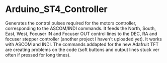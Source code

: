 # Arduino_ST4_Controller
Generates the control pulses required for the motors controller, corresponding to the ASCOM/INDI commands.
It feeds the North, South, East, West, Focuser IN and Focuser OUT control lines to the DEC, RA and focuser stepper controller (another project I haven't uploaded yet).
It works with ASCOM and INDI.
The commands addapted for the new Adafruit TFT are creating problems on the code (soft buttons and output lines stuck ver often if pressed for long times).
